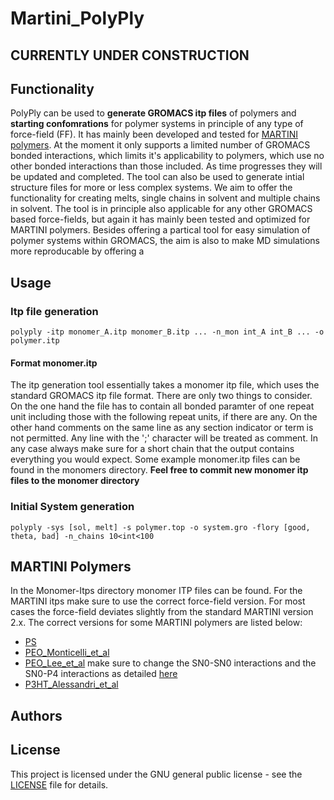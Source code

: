 # Martini_PolyPly

## CURRENTLY UNDER CONSTRUCTION 

## Functionality 
PolyPly can be used to **generate GROMACS itp files** of polymers  and **starting confomrations** for polymer systems in principle of any type of force-field (FF). It has mainly been developed and tested for [MARTINI polymers](http://www.cgmartini.nl/index.php/force-field-parameters/polymers). At the moment it only supports a limited number of GROMACS bonded interactions, which limits it's applicability to polymers, which use no other bonded interactions than those included. As time progresses they will be updated and completed. The tool can also be used to generate intial structure files for more or less complex systems. We aim to offer the functionality for creating melts, single chains in solvent and multiple chains in solvent. The tool is in principle also applicable for any other GROMACS based force-fields, but again it has mainly been tested and optimized for MARTINI polymers. Besides offering a partical tool for easy simulation of polymer systems within GROMACS, the aim is also to make MD simulations more reproducable by offering a 

## Usage
### Itp file generation
```
polyply -itp monomer_A.itp monomer_B.itp ... -n_mon int_A int_B ... -o polymer.itp
```
#### Format monomer.itp
The itp generation tool essentially takes a monomer itp file, which uses the standard GROMACS itp file format. There are only two things to consider. On the one hand the file has to contain all bonded paramter of one repeat unit including those with the following repeat units, if there are any. On the other hand comments on the same line as any section indicator or term is not permitted. Any line with the ';' character will be treated as comment. In any case always make sure for a short chain that the output contains everything you would expect. Some example monomer.itp files can be found in the monomers directory. **Feel free to commit new monomer itp files to the monomer directory**  

#### 

### Initial System generation
```
polyply -sys [sol, melt] -s polymer.top -o system.gro -flory [good, theta, bad] -n_chains 10<int<100
```

## MARTINI Polymers 
In the Monomer-Itps directory monomer ITP files can be found. For the MARTINI itps make sure to use the correct force-field version. For most cases the force-field deviates slightly from the standard MARTINI version 2.x. The correct versions for some MARTINI polymers are listed below: 
* [PS](http://www.cgmartini.nl/images/applications/polymers/martini_v2.1_PS.itp)
* [PEO_Monticelli_et_al](http://perso.ibcp.fr/luca.monticelli/MARTINI/index.html)
* [PEO_Lee_et_al](http://www.cgmartini.nl/images/parameters/ITP/martini_v2.2.itp) make sure to change the SN0-SN0 interactions and the SN0-P4 interactions as detailed [here](http://www.cgmartini.nl/index.php/force-field-parameters/polymers)
* [P3HT_Alessandri_et_al](http://www.cgmartini.nl/images/parameters/ITP/martini_v2.2.itp)

## Authors

## License

This project is licensed under the GNU general public license - see the [LICENSE](LICENSE) file for details.
